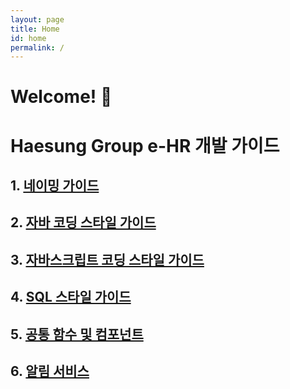 ```yaml
---
layout: page
title: Home
id: home
permalink: /
---
```


# Welcome! 🌱

# Haesung Group e-HR 개발 가이드

## 1. [네이밍 가이드](/naiming-guide.md)

## 2. [자바 코딩 스타일 가이드](/Java-styleguide.md)

## 3. [자바스크립트 코딩 스타일 가이드](/Javascript-styleguide.md)

## 4. [SQL 스타일 가이드](/SQL-stlyeguide.md)

## 5. [공통 함수 및 컴포넌트](/common-guide.md)

## 6. [알림 서비스](/notif-guide.md)
